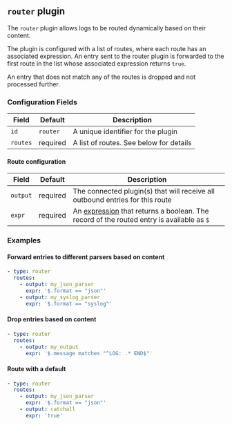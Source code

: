 ## `router` plugin

The `router` plugin allows logs to be routed dynamically based on their content.

The plugin is configured with a list of routes, where each route has an associated expression.
An entry sent to the router plugin is forwarded to the first route in the list whose associated
expression returns `true`.

An entry that does not match any of the routes is dropped and not processed further.

### Configuration Fields

| Field    | Default  | Description                              |
| ---      | ---      | ---                                      |
| `id`     | `router` | A unique identifier for the plugin       |
| `routes` | required | A list of routes. See below for details  |

#### Route configuration

| Field    | Default  | Description                                                                                                           |
| ---      | ---      | ---                                                                                                                   |
| `output` | required | The connected plugin(s) that will receive all outbound entries for this route                                         |
| `expr`   | required | An [expression](/docs/types/expression.md) that returns a boolean. The record of the routed entry is available as `$` |


### Examples

#### Forward entries to different parsers based on content

```yaml
- type: router
  routes:
    - output: my_json_parser
      expr: '$.format == "json"'
    - output: my_syslog_parser
      expr: '$.format == "syslog"'
```

#### Drop entries based on content

```yaml
- type: router
  routes:
    - output: my_output
      expr: '$.message matches "^LOG: .* END$"'
```

#### Route with a default

```yaml
- type: router
  routes:
    - output: my_json_parser
      expr: '$.format == "json"'
    - output: catchall
      expr: 'true'
```
